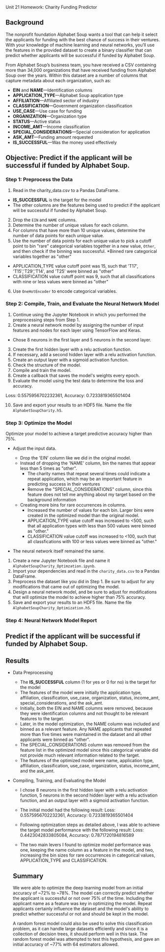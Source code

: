 Unit 21 Homework: Charity Funding Predictor

## Background
The nonprofit foundation Alphabet Soup wants a tool that can help it select the applicants for funding with the best chance of success in their ventures. With your knowledge of machine learning and neural networks, you’ll use the features in the provided dataset to create a binary classifier that can predict whether applicants will be successful if funded by Alphabet Soup.

From Alphabet Soup’s business team, you have received a CSV containing more than 34,000 organizations that have received funding from Alphabet Soup over the years. Within this dataset are a number of columns that capture metadata about each organization, such as:

* **EIN** and **NAME**—Identification columns
* **APPLICATION_TYPE**—Alphabet Soup application type
* **AFFILIATION**—Affiliated sector of industry
* **CLASSIFICATION**—Government organization classification
* **USE_CASE**—Use case for funding
* **ORGANIZATION**—Organization type
* **STATUS**—Active status
* **INCOME_AMT**—Income classification
* **SPECIAL_CONSIDERATIONS**—Special consideration for application
* **ASK_AMT**—Funding amount requested
* **IS_SUCCESSFUL**—Was the money used effectively

## Objective: Predict if the applicant will be successful if funded by Alphabet Soup.

### Step 1: Preprocess the Data

1. Read in the charity_data.csv to a Pandas DataFrame.
  * **IS_SUCCESSFUL** is the target for the model
  * The other columns are the features being used to predict if the applicant will be successful if funded by Alphabet Soup.
2. Drop the `EIN` and `NAME` columns.
3. Determine the number of unique values for each column.
4. For columns that have more than 10 unique values, determine the number of data points for each unique value.
5. Use the number of data points for each unique value to pick a cutoff point to bin "rare" categorical variables together in a new value, `Other`, and then check if the binning was successful.
  *Binned rare categorical variables together as "other"
  * APPLICATION_TYPE value cutoff point was 15, such that 'T17', 'T15','T29','T14', and 'T25' were binned as "other"
  * CLASSIFICATION value cutoff point was 9, such that all classifications with nine or less values were binned as "other"
6. Use `OneHotEncoder` to encode categorical variables.

### Step 2: Compile, Train, and Evaluate the Neural Network Model

1. Continue using the Jupyter Notebook in which you performed the preprocessing steps from Step 1.
2. Create a neural network model by assigning the number of input features and nodes for each layer using TensorFlow and Keras.
  * Chose 8 neurons in the first layer and 5 neurons in the second layer.
3. Create the first hidden layer with a relu activation function.
4. If necessary, add a second hidden layer with a relu activation function.
5. Create an output layer with a sigmoid activation function.
6. Check the structure of the model.
7. Compile and train the model.
8. Create a callback that saves the model's weights every epoch.
9. Evaluate the model using the test data to determine the loss and accuracy.

Loss: 0.5575956702232361, Accuracy: 0.7233819365501404

10. Save and export your results to an HDF5 file. Name the file `AlphabetSoupCharity.h5`.

### Step 3: Optimize the Model

Optimize your model to achieve a target predictive accuracy higher than 75%.

* Adjust the input data.
  * Drop the 'EIN' column like we did in the original model. 
  * Instead of dropping the 'NAME' column, bin the names that appear less than 5 times as "other". 
      * The charity names that repeat several times could indicate a repeat application, which may be an important feature in predicting success in their ventures
      * Remove the "SPECIAL_CONSIDERATIONS" column, since this feature does not tell me anything about my target based on the background information
  * Creating more bins for rare occurrences in columns.
    * Increased the number of values for each bin. Larger bins were created in the optimized model than the original model. 
    * APPLICATION_TYPE value cutoff was increased to <500, such that all application types with less than 500 values were binned as "other."
    * CLASSIFICATION value cutoff was increased to <100, such that all classfications with 100 or less values were binned as "other."

* The neural network itself remained the same. 

1. Create a new Jupyter Notebook file and name it `AlphabetSoupCharity_Optimzation.ipynb`.
2. Import your dependencies and read in the `charity_data.csv` to a Pandas DataFrame.
3. Preprocess the dataset like you did in Step 1. Be sure to adjust for any modifications that came out of optimizing the model.
4. Design a neural network model, and be sure to adjust for modifications that will optimize the model to achieve higher than 75% accuracy.
5. Save and export your results to an HDF5 file. Name the file `AlphabetSoupCharity_Optimization.h5`.

### Step 4: Neural Network Model Report

## Predict if the applicant will be successful if funded by Alphabet Soup.

## Results
  * Data Preprocessing
    * The **IS_SUCCESSFUL** column (1 for yes or 0 for no) is the target for the model
    * The features of the model were initially the application type, affiliation, classification, use_case, organization, status, income_amt, special_considerations, and the ask_amt.
    * Initially, both the EIN and NAME columns were removed, because they were identification columns and not thought to be relevant features to the target. 
    * Later, in the model optimization, the NAME column was included and binned as a relevant feature. Any NAME applicants that repeated more than five times were maintained in the dataset and all other applicants were binned as "other". 
    * The SPECIAL_CONSIDERATIONS column was removed from the feature list in the optimized model since this categorical variable did not provide much relevant information related to the target.
    * The features of the optimized model were name, application type, affiliation, classification, use_case, organization, status, income_amt, and the ask_amt.
  
* Compiling, Training, and Evaluating the Model
    * I chose 8 neurons in the first hidden layer with a relu activation function, 5 neurons in the second hidden layer with a relu activation function, and an output layer with a sigmoid activation function.
    * The initial model had the following result:
      Loss: 0.5575956702232361, Accuracy: 0.7233819365501404

    * Following optimization steps as detailed above, I was able to achieve the target model performance with the following result:
      Loss: 0.4423042833805084, Accuracy: 0.7871720194816589

    * The two main levers I found to optimize model performance was one, keeping the name column as a feature in the model, and two, increasing the bin sizes for rare occurrences in categorical values, APPLICATION_TYPE and CLASSIFICATION.

  ## Summary
  We were able to optimize the deep learning model from an initial accuracy of ~72% to ~78%. The model can correctly predict whether the applicant is successful or not over 75% of the time. 
  Including the applicant name as a feature was key in optimizing the model. Repeat applicants certainly influence the dataset and the model's ability to predict whether successful or not and should be kept in the model. 

  A random forest model could also be used to solve this classification problem, as it can handle large datasets efficiently and since it is a collection of decision trees, it should perform well in this task. The random forest model was attempted to test this hypothesis, and gave an initial accuracy of ~77% with 64 estimators allowed. 




